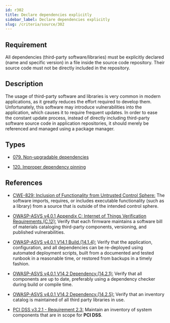 ```yaml
---
id: r302
title: Declare dependencies explicitly
sidebar_label: Declare dependencies explicitly
slug: /criteria/source/302
---
```


## Requirement

All dependencies (third-party software/libraries)
must be explicitly declared (name and specific version)
in a file inside the source code repository.
Their source code must not be directly included
in the repository.

## Description

The usage of third-party software
and libraries is very common in modern applications,
as it greatly reduces the effort required to develop them.
Unfortunately,
this software may introduce vulnerabilities
into the application,
which causes it to require frequent updates.
In order to ease the constant update process,
instead of directly including third-party software source code
in application repositories,
it should merely be referenced
and managed using a package manager.

## Types

- [079. Non-upgradable dependencies](/types/079)

- [120. Improper dependency pinning](/types/120)

## References

- [CWE-829: Inclusion of Functionality from Untrusted Control Sphere:](https://cwe.mitre.org/data/definitions/829.html)
The software imports, requires,
or includes executable functionality
(such as a library)
from a source that is outside
of the intended control sphere.

- [OWASP-ASVS v4.0.1 Appendix C: Internet of Things Verification Requirements.(C.12):](https://owasp.org/www-project-application-security-verification-standard/)
Verify that each firmware
maintains a software bill of materials cataloging
third-party components, versioning,
and published vulnerabilities.

- [OWASP-ASVS v4.0.1 V14.1 Build.(14.1.4):](https://owasp.org/www-project-application-security-verification-standard/)
Verify that the application, configuration,
and all dependencies can be re-deployed
using automated deployment scripts,
built from a documented and tested runbook
in a reasonable time,
or restored from backups in a timely fashion.

- [OWASP-ASVS v4.0.1 V14.2 Dependency.(14.2.1):](https://owasp.org/www-project-application-security-verification-standard/)
Verify that all components are up to date,
preferably using a dependency checker
during build or compile time.

- [OWASP-ASVS v4.0.1 V14.2 Dependency.(14.2.5):](https://owasp.org/www-project-application-security-verification-standard/)
Verify that an inventory catalog
is maintained of all third party libraries in use.

- [PCI DSS v3.2.1 - Requirement 2.3:](https://www.pcisecuritystandards.org/documents/PCI_DSS_v3-2-1.pdf)
Maintain an inventory of system components
that are in scope for **PCI DSS**.
